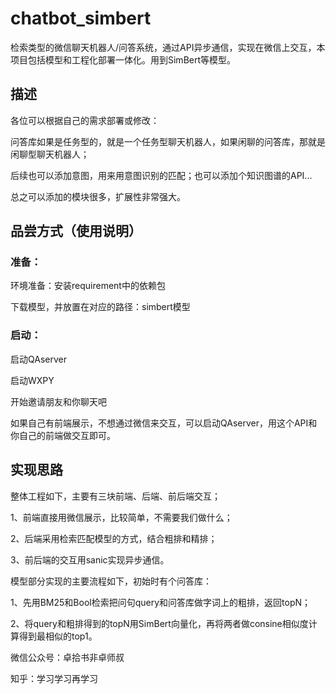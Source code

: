 # chatbot_simbert
检索类型的微信聊天机器人/问答系统，通过API异步通信，实现在微信上交互，本项目包括模型和工程化部署一体化。用到SimBert等模型。
## 描述
各位可以根据自己的需求部署或修改：

问答库如果是任务型的，就是一个任务型聊天机器人，如果闲聊的问答库，那就是闲聊型聊天机器人；

后续也可以添加意图，用来用意图识别的匹配；也可以添加个知识图谱的API...

总之可以添加的模块很多，扩展性非常强大。

## 品尝方式（使用说明）
### 准备：
环境准备：安装requirement中的依赖包

下载模型，并放置在对应的路径：simbert模型
### 启动：
启动QAserver

启动WXPY

开始邀请朋友和你聊天吧

如果自己有前端展示，不想通过微信来交互，可以启动QAserver，用这个API和你自己的前端做交互即可。

## 实现思路
整体工程如下，主要有三块前端、后端、前后端交互；

1、前端直接用微信展示，比较简单，不需要我们做什么；

2、后端采用检索匹配模型的方式，结合粗排和精排；

3、前后端的交互用sanic实现异步通信。


模型部分实现的主要流程如下，初始时有个问答库：

1、先用BM25和Bool检索把问句query和问答库做字词上的粗排，返回topN；

2、将query和粗排得到的topN用SimBert向量化，再将两者做consine相似度计算得到最相似的top1。

微信公众号：卓拾书非卓师叔

知乎：学习学习再学习
